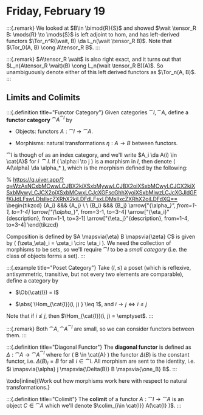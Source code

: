 # Friday, February 19

:::{.remark}
We looked at $B\in \bimod{R}{S}$ and showed $\wait \tensor_R B: \mods{R} \to \mods{S}$ is left adjoint to hom, and has left-derived functors $\Tor_n^R(\wait, B) \da L_n(\wait \tensor_R B)$.
Note that $\Tor_0(A, B) \cong A\tensor_R B$.
:::

:::{.remark}
$A\tensor_R \wait$ is also right exact, and it turns out that $L_n(A\tensor_R \wait)(B) \cong L_n(\wait \tensor_R B)(A)$.
So unambiguously denote either of this left derived functors as $\Tor_n(A, B)$.
:::

## Limits and Colimits


:::{.definition title="Functor Category"}
Given categories $\cat{I}, \cat{A}$, define a **functor category** $\cat{A}^{\cat{I}}$ by

- Objects: functors $A: \cat{I} \to \cat{A}$.

- Morphisms: natural transformations $\eta:A\to B$ between functors.

$\cat{I}$ is though of as an index category, and we'll write $A_i \da A(i) \in \cat{A}$ for $i\ \cat{I}$.
If \( \alpha:i \to j \) is a morphism in $I$, then denote \( A(\alpha) \da \alpha_* \), which is the morphism defined by the following:

% https://q.uiver.app/?q=WzAsNCxbMCwwLCJBX2kiXSxbMywwLCJBX2oiXSxbMCwyLCJCX2kiXSxbMywyLCJCX2oiXSxbMCwxLCJcXGFscGhhXyoiXSxbMiwzLCJcXGJldGFfKiJdLFswLDIsIlxcZXRhX2kiLDFdLFsxLDMsIlxcZXRhX2oiLDFdXQ==
\begin{tikzcd}
	{A_i} &&& {A_j} \\
	\\
	{B_i} &&& {B_j}
	\arrow["{\alpha_*}", from=1-1, to=1-4]
	\arrow["{\alpha_*}", from=3-1, to=3-4]
	\arrow["{\eta_i}"{description}, from=1-1, to=3-1]
	\arrow["{\eta_j}"{description}, from=1-4, to=3-4]
\end{tikzcd}

Composition is defined by $A \mapsvia{\eta} B \mapsvia{\zeta} C$ is given by \( (\zeta_\eta)_i = \zeta_i \circ \eta_i \).
We need the collection of morphisms to be sets, so we'll require $\cat{I}$ to be a *small category* (i.e. the class of objects forms a set).
:::

:::{.example title="Poset Category"}
Take $(I, \leq)$ a poset (which is reflexive, antisymmetric, transitive, but not every two elements are comparable), define a category by

- $\Ob(\cat{I}) = I$

- $\abs{ \Hom_{\cat{I}}(i, j) } \leq 1$, and $i\to j \iff i\leq j$

Note that if $i\not\leq j$, then $\Hom_{\cat{I}}(i, j) = \emptyset$.
:::


:::{.remark}
Both $\cat{A}, \cat{A}^{\cat{I}}$ are small, so we can consider functors between them.
:::


:::{.definition title="Diagonal Functor"}
The **diagonal functor** is defined as $\Delta: \cat{A} \to \cat{A}^{\cat{I}}$ where for \( B \in \cat{A} \) the functor $\Delta(B)$ is the constant functor, i.e. $\Delta(B)_i = B$ for all $i\in \cat{I}$.
All morphism are sent to the identity, i.e. $i \mapsvia{\alpha} j \mapsvia{\Delta(B)} B \mapsvia{\one_B} B$.
:::

\todo[inline]{Work out how morphisms work here with respect to natural transformations.}


:::{.definition title="Colimit"}
The **colimit** of a functor $A: \cat{I} \to \cat{A}$ is an object $C\in \cat{A}$ which we'll denote $\colim_{i\in \cat{I}} A(\cat{I} )$.
:::












